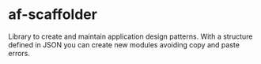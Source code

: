 # af-scaffolder
Library to create and maintain application design patterns. With a structure defined in JSON you can create new modules avoiding copy and paste errors.
